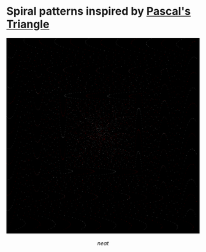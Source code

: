 # Spiral patterns inspired by [Pascal's Triangle](https://en.wikipedia.org/wiki/Pascal%27s_triangle)

<p align="center">
<img src="PascalSpiral.png">
<div align="center"><i>neat</i></div>
</p>

